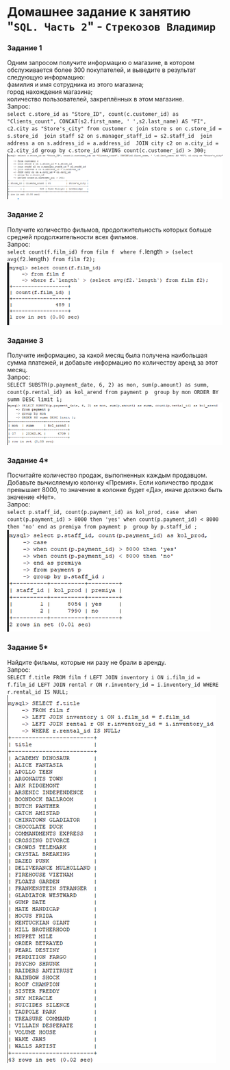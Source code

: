 # Домашнее задание к занятию "`SQL. Часть 2`" - `Стрекозов Владимир`

### Задание 1
Одним запросом получите информацию о магазине, в котором обслуживается более 300 покупателей, и выведите в результат следующую информацию:  
фамилия и имя сотрудника из этого магазина;  
город нахождения магазина;  
количество пользователей, закреплённых в этом магазине.  
Запрос:  
`select c.store_id as "Store_ID", count(c.customer_id) as "Clients_count", CONCAT(s2.first_name, ' ',s2.last_name) AS "FI", c2.city as "Store's_city"
from customer c
join store s on c.store_id = s.store_id 
join staff s2 on s.manager_staff_id = s2.staff_id 
join address a on s.address_id = a.address_id 
JOIN city c2 on a.city_id = c2.city_id
group by c.store_id
HAVING count(c.customer_id) > 300;`  
![](https://github.com/Svalker1989/SQL_Part2/blob/main/Z1.PNG)  
### Задание 2
Получите количество фильмов, продолжительность которых больше средней продолжительности всех фильмов.  
Запрос:  
`select count(f.film_id)
from film f 
where f.`length` > (select avg(f2.`length`) from film f2);`  
![](https://github.com/Svalker1989/SQL_Part2/blob/main/Z2.PNG)  
### Задание 3
Получите информацию, за какой месяц была получена наибольшая сумма платежей, и добавьте информацию по количеству аренд за этот месяц.  
Запрос:  
`SELECT SUBSTR(p.payment_date, 6, 2) as mon, sum(p.amount) as summ, count(p.rental_id) as kol_arend
from payment p 
group by mon
ORDER BY summ DESC limit 1;`  
![](https://github.com/Svalker1989/SQL_Part2/blob/main/Z3.PNG)  
### Задание 4*
Посчитайте количество продаж, выполненных каждым продавцом. Добавьте вычисляемую колонку «Премия». Если количество продаж превышает 8000, то значение в колонке будет «Да», иначе должно быть значение «Нет».  
Запрос:  
`select p.staff_id, count(p.payment_id) as kol_prod,
case 
	when count(p.payment_id) > 8000 then 'yes'
	when count(p.payment_id) < 8000 then 'no'
end as premiya
from payment p 
group by p.staff_id ;`  
![](https://github.com/Svalker1989/SQL_Part2/blob/main/Z4.PNG)  
### Задание 5*
Найдите фильмы, которые ни разу не брали в аренду.  
Запрос:  
`SELECT f.title
FROM film f
LEFT JOIN inventory i ON i.film_id = f.film_id
LEFT JOIN rental r ON r.inventory_id = i.inventory_id
WHERE r.rental_id IS NULL;`  
![](https://github.com/Svalker1989/SQL_Part2/blob/main/Z5.PNG)  
